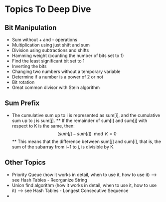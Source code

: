 # Topics To Deep Dive 
## Bit Manipulation
* Sum without + and - operations
* Multiplication using just shift and sum
* Division using subtractions and shifts
* Hamming weight (counting the number of bits set to 1)
* Find the least significant bit set to 1
* Inverting the bits
* Changing two numbers without a temporary variable
* Determine if a number is a power of 2 or not
* Bit rotation
* Great common divisor with Stein algorithm

## Sum Prefix
* The cumulative sum up to i is represented as sum[i], and the cumulative sum up to j is sum[j].
** If the remainder of sum[i] and sum[j] with respect to K is the same, then: $$ (sum[j] - sum[i]) \mod K = 0 $$
** This means that the difference between sum[j] and sum[i], that is, the sum of the subarray from i+1 to j, is divisible by K.

## Other Topics
* Priority Queue (how it works in detail, when to use it, how to use it) --> see Hash Tables - Reorganize String
* Union find algorithm (how it works in detail, when to use it, how to use it) --> see Hash Tables - Longest Consecutive Sequence
* 

